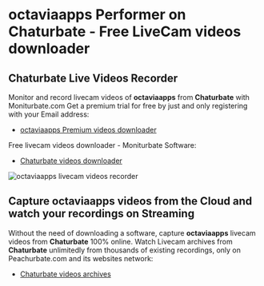 # octaviaapps Performer on Chaturbate - Free LiveCam videos downloader

## Chaturbate Live Videos Recorder

Monitor and record livecam videos of **octaviaapps** from **Chaturbate** with Moniturbate.com
Get a premium trial for free by just and only registering with your Email address:
* [octaviaapps Premium videos downloader](https://moniturbate.com/request-demo-licence-key.html)

Free livecam videos downloader - Moniturbate Software:
* [Chaturbate videos downloader](https://moniturbate.com/moniturbate-download-software.html)

![octaviaapps livecam videos recorder](https://peachurnet.com/templates/moniturbate-software.png)


## Capture octaviaapps videos from the Cloud and watch your recordings on Streaming

Without the need of downloading a software, capture **octaviaapps** livecam videos from **Chaturbate** 100% online.
Watch Livecam archives from **Chaturbate** unlimitedly from thousands of existing recordings, only on Peachurbate.com and its websites network:
* [Chaturbate videos archives](https://peachurnet.com/)